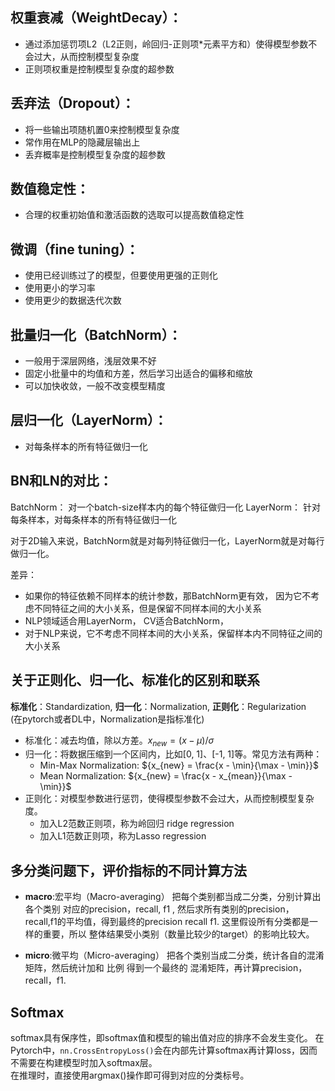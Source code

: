 ## 权重衰减（WeightDecay）：
  * 通过添加惩罚项L2（L2正则，岭回归-正则项*元素平方和）使得模型参数不会过大，从而控制模型复杂度
  * 正则项权重是控制模型复杂度的超参数

## 丢弃法（Dropout）：
  * 将一些输出项随机置0来控制模型复杂度
  * 常作用在MLP的隐藏层输出上
  * 丢弃概率是控制模型复杂度的超参数
  
## 数值稳定性：
  * 合理的权重初始值和激活函数的选取可以提高数值稳定性

## 微调（fine tuning）：
  * 使用已经训练过了的模型，但要使用更强的正则化
  * 使用更小的学习率
  * 使用更少的数据迭代次数

## 批量归一化（BatchNorm）：
  * 一般用于深层网络，浅层效果不好
  * 固定小批量中的均值和方差，然后学习出适合的偏移和缩放
  * 可以加快收敛，一般不改变模型精度

## 层归一化（LayerNorm）：
  * 对每条样本的所有特征做归一化

## BN和LN的对比：  
  BatchNorm： 对一个batch-size样本内的每个特征做归一化
  LayerNorm： 针对每条样本，对每条样本的所有特征做归一化

  对于2D输入来说，BatchNorm就是对每列特征做归一化，LayerNorm就是对每行做归一化。

  差异：
  * 如果你的特征依赖不同样本的统计参数，那BatchNorm更有效， 因为它不考虑不同特征之间的大小关系，但是保留不同样本间的大小关系
  * NLP领域适合用LayerNorm， CV适合BatchNorm，
  * 对于NLP来说，它不考虑不同样本间的大小关系，保留样本内不同特征之间的大小关系

## 关于正则化、归一化、标准化的区别和联系
**标准化**：Standardization, **归一化**：Normalization, **正则化**：Regularization  
(在pytorch或者DL中，Normalization是指标准化)
* 标准化：减去均值，除以方差。${x_{new} = (x - \mu) / \sigma}$
* 归一化：将数据压缩到一个区间内，比如[0, 1]、[-1, 1]等。常见方法有两种：
  * Min-Max Normalization: ${x_{new} = \frac{x - \min}{\max - \min}}$
  * Mean Normalization: ${x_{new} = \frac{x - x_{mean}}{\max - \min}}$
* 正则化：对模型参数进行惩罚，使得模型参数不会过大，从而控制模型复杂度。
  * 加入L2范数正则项，称为岭回归 ridge regression
  * 加入L1范数正则项，称为Lasso regression

## 多分类问题下，评价指标的不同计算方法
* **macro**:宏平均（Macro-averaging）
把每个类别都当成二分类，分别计算出各个类别 对应的precision，recall, f1 , 然后求所有类别的precision，recall,f1的平均值，得到最终的precision recall f1. 这里假设所有分类都是一样的重要，所以 整体结果受小类别（数量比较少的target）的影响比较大。

* **micro**:微平均（Micro-averaging）
把各个类别当成二分类，统计各自的混淆矩阵，然后统计加和 比例 得到一个最终的 混淆矩阵，再计算precision，recall，f1.

## Softmax
softmax具有保序性，即softmax值和模型的输出值对应的排序不会发生变化。
在Pytorch中，`nn.CrossEntropyLoss()`会在内部先计算softmax再计算loss，因而不需要在构建模型时加入softmax层。  
在推理时，直接使用argmax()操作即可得到对应的分类标号。